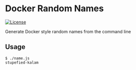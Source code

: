 # Docker Random Names
[![License](http://img.shields.io/:license-gpl3-blue.svg)](http://www.gnu.org/licenses/gpl-3.0.html)

Generate Docker style random names from the command line

## Usage

```
$ ./name.js
stupefied-kalam
```
